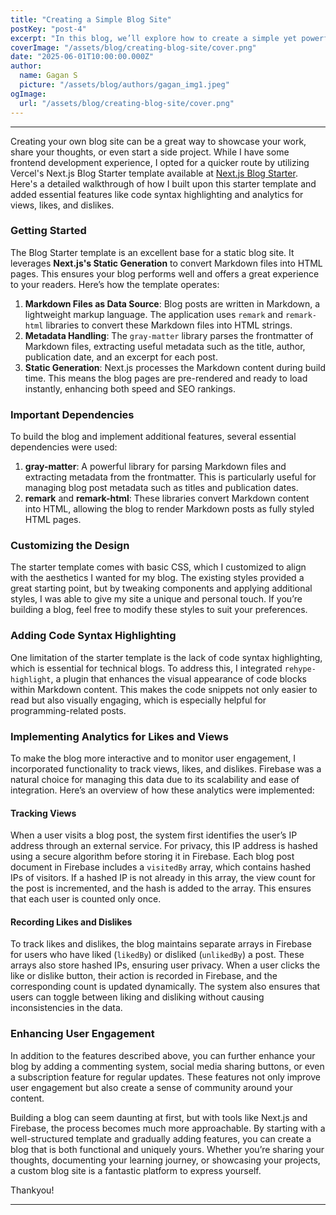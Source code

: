 ```yaml
---
title: "Creating a Simple Blog Site"
postKey: "post-4"
excerpt: "In this blog, we’ll explore how to create a simple yet powerful blog site using Next.js, leveraging its static generation capabilities and enhancing it with additional features like analytics and syntax highlighting."
coverImage: "/assets/blog/creating-blog-site/cover.png"
date: "2025-06-01T10:00:00.000Z"
author:
  name: Gagan S
  picture: "/assets/blog/authors/gagan_img1.jpeg"
ogImage:
  url: "/assets/blog/creating-blog-site/cover.png"
---
```


---

Creating your own blog site can be a great way to showcase your work, share your thoughts, or even start a side project. While I have some frontend development experience, I opted for a quicker route by utilizing Vercel's Next.js Blog Starter template available at [Next.js Blog Starter](https://github.com/vercel/next.js/tree/canary/examples/blog-starter). Here's a detailed walkthrough of how I built upon this starter template and added essential features like code syntax highlighting and analytics for views, likes, and dislikes.

### Getting Started

The Blog Starter template is an excellent base for a static blog site. It leverages **Next.js's Static Generation** to convert Markdown files into HTML pages. This ensures your blog performs well and offers a great experience to your readers. Here’s how the template operates:

1. **Markdown Files as Data Source**: Blog posts are written in Markdown, a lightweight markup language. The application uses `remark` and `remark-html` libraries to convert these Markdown files into HTML strings.
2. **Metadata Handling**: The `gray-matter` library parses the frontmatter of Markdown files, extracting useful metadata such as the title, author, publication date, and an excerpt for each post.
3. **Static Generation**: Next.js processes the Markdown content during build time. This means the blog pages are pre-rendered and ready to load instantly, enhancing both speed and SEO rankings.

### Important Dependencies

To build the blog and implement additional features, several essential dependencies were used:

1. **gray-matter**: A powerful library for parsing Markdown files and extracting metadata from the frontmatter. This is particularly useful for managing blog post metadata such as titles and publication dates.
2. **remark** and **remark-html**: These libraries convert Markdown content into HTML, allowing the blog to render Markdown posts as fully styled HTML pages.

### Customizing the Design

The starter template comes with basic CSS, which I customized to align with the aesthetics I wanted for my blog. The existing styles provided a great starting point, but by tweaking components and applying additional styles, I was able to give my site a unique and personal touch. If you’re building a blog, feel free to modify these styles to suit your preferences.

### Adding Code Syntax Highlighting

One limitation of the starter template is the lack of code syntax highlighting, which is essential for technical blogs. To address this, I integrated `rehype-highlight`, a plugin that enhances the visual appearance of code blocks within Markdown content. This makes the code snippets not only easier to read but also visually engaging, which is especially helpful for programming-related posts.

### Implementing Analytics for Likes and Views

To make the blog more interactive and to monitor user engagement, I incorporated functionality to track views, likes, and dislikes. Firebase was a natural choice for managing this data due to its scalability and ease of integration. Here’s an overview of how these analytics were implemented:

#### Tracking Views

When a user visits a blog post, the system first identifies the user’s IP address through an external service. For privacy, this IP address is hashed using a secure algorithm before storing it in Firebase. Each blog post document in Firebase includes a `visitedBy` array, which contains hashed IPs of visitors. If a hashed IP is not already in this array, the view count for the post is incremented, and the hash is added to the array. This ensures that each user is counted only once.

#### Recording Likes and Dislikes

To track likes and dislikes, the blog maintains separate arrays in Firebase for users who have liked (`likedBy`) or disliked (`unlikedBy`) a post. These arrays also store hashed IPs, ensuring user privacy. When a user clicks the like or dislike button, their action is recorded in Firebase, and the corresponding count is updated dynamically. The system also ensures that users can toggle between liking and disliking without causing inconsistencies in the data.

### Enhancing User Engagement

In addition to the features described above, you can further enhance your blog by adding a commenting system, social media sharing buttons, or even a subscription feature for regular updates. These features not only improve user engagement but also create a sense of community around your content.

Building a blog can seem daunting at first, but with tools like Next.js and Firebase, the process becomes much more approachable. By starting with a well-structured template and gradually adding features, you can create a blog that is both functional and uniquely yours. Whether you’re sharing your thoughts, documenting your learning journey, or showcasing your projects, a custom blog site is a fantastic platform to express yourself.

Thankyou!

---